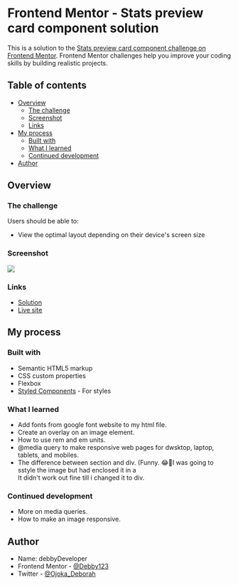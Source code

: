 # Frontend Mentor - Stats preview card component solution

This is a solution to the [Stats preview card component challenge on Frontend Mentor](https://www.frontendmentor.io/challenges/stats-preview-card-component-8JqbgoU62). Frontend Mentor challenges help you improve your coding skills by building realistic projects. 

## Table of contents

- [Overview](#overview)
  - [The challenge](#the-challenge)
  - [Screenshot](#screenshot)
  - [Links](#links)
- [My process](#my-process)
  - [Built with](#built-with)
  - [What I learned](#what-i-learned)
  - [Continued development](#continued-development)
- [Author](#author)
  
## Overview

### The challenge

Users should be able to:

- View the optimal layout depending on their device's screen size

### Screenshot

![](./screenshot.jpg)

### Links

- [Solution](https://github.com/Debby123/stats-preview-card-component)
- [Live site](https://your-live-site-url.com)

## My process

### Built with

- Semantic HTML5 markup
- CSS custom properties
- Flexbox
- [Styled Components](https://styled-components.com/) - For styles

### What I learned

- Add fonts from google font website to my html file.
- Create an overlay on an image element.
- How to use rem and em units.
- @media query to make responsive web pages for dwsktop, laptop, tablets, and mobiles.
- The difference between section and div. (Funny. 😂🤣I was going to sstyle the image but had enclosed it in a **<section>** It didn't work out fine till i changed it to div.

### Continued development
- More on media queries.
- How to make an image responsive.

## Author

- Name: debbyDeveloper
- Frontend Mentor - [@Debby123](https://www.frontendmentor.io/profile/Debby123)
- Twitter - [@Ojoka_Deborah](https://www.twitter.com/Ojoka_Deborah)

